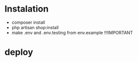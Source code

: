 # Instalation

- composer install
- php artisan shop:install
- make .env and .env.testing from env.example !!!IMPORTANT

[//]: # (- composer require barryvdh/laravel-debugbar --dev)

[//]: # (- composer require laravel/telescope)

[//]: # (- php artisan telescope:install)


# deploy

